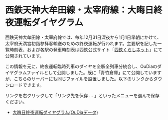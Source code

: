 # 西鉄天神大牟田線・太宰府線：大晦日終夜運転ダイヤグラム

西鉄天神大牟田線・太宰府線では、毎年12月31日深夜から1月1日早朝にかけて、太宰府天満宮初詣参拝客輸送のための終夜運転が行われます。主要駅を記した一覧時刻表、および各駅の発車時刻表は西鉄公式サイト「[西鉄くらしネット](http://www.nishitetsu.jp/)」にて公開されています。

この情報を元に、終夜運転臨時列車のダイヤを全駅全列車分統合し、OuDiaのダイヤグラムファイルとして公開しました。既に「青竹倉庫」にて公開していますが、こちらのサーバーにも同じファイルを設置しました。以下のリンクからダウンロードできます。

リンクを右クリックして「リンク先を保存 ... 」といったメニューを選んで保存ください。

* [大晦日終夜運転ダイヤグラム(OuDiaデータ)](https://aotake91.net/railway/nishitetsu/dia/2014-2015shuuya.oud)